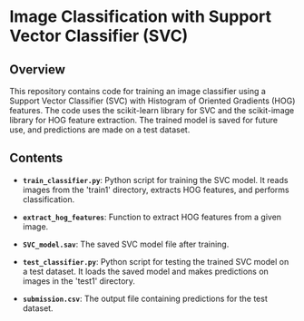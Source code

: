 # Image Classification with Support Vector Classifier (SVC)

## Overview

This repository contains code for training an image classifier using a Support Vector Classifier (SVC) with Histogram of Oriented Gradients (HOG) features. The code uses the scikit-learn library for SVC and the scikit-image library for HOG feature extraction. The trained model is saved for future use, and predictions are made on a test dataset.

## Contents

- **`train_classifier.py`**: Python script for training the SVC model. It reads images from the 'train1' directory, extracts HOG features, and performs classification.

- **`extract_hog_features`**: Function to extract HOG features from a given image.

- **`SVC_model.sav`**: The saved SVC model file after training.

- **`test_classifier.py`**: Python script for testing the trained SVC model on a test dataset. It loads the saved model and makes predictions on images in the 'test1' directory.

- **`submission.csv`**: The output file containing predictions for the test dataset.
